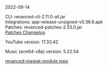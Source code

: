 2022-09-14
  
CLI: revanced-cli-2.11.0-all.jar  
Integrations: app-release-unsigned-v0.36.6.apk  
Patches: revanced-patches-2.53.0.jar  
[Patches Changelog](https://github.com/revanced/revanced-patches/releases/tag/v2.53.0)  

YouTube version: 17.33.42  

Music (arm64-v8a) version: 5.22.54  

[revanced-magisk-module repo](https://github.com/j-hc/revanced-magisk-module)
